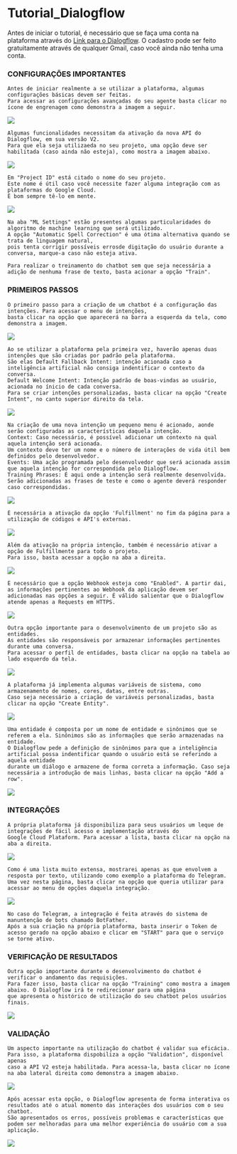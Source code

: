 # Tutorial_Dialogflow
Antes de iniciar o tutorial, é necessário que se faça uma conta na plataforma através do [Link para o Dialogflow](https://dialogflow.cloud.google.com). O cadastro pode ser feito gratuitamente através de qualquer Gmail, caso você ainda não tenha uma conta. 

### CONFIGURAÇÕES IMPORTANTES
```
Antes de iniciar realmente a se utilizar a plataforma, algumas configurações básicas devem ser feitas. 
Para acessar as configurações avançadas do seu agente basta clicar no ícone de engrenagem como demonstra a imagem a seguir.
```
![](imagens/Screenshot_1.png)  

```
Algumas funcionalidades necessitam da ativação da nova API do Dialogflow, em sua versão V2.
Para que ela seja utilizaeda no seu projeto, uma opção deve ser habilitada (caso ainda não esteja), como mostra a imagem abaixo.
```

![](imagens/Screenshot_2.png)  

```
Em "Project ID" está citado o nome do seu projeto. 
Este nome é útil caso você necessite fazer alguma integração com as plataformas do Google Cloud. 
É bom sempre tê-lo em mente. 
```
![](imagens/Screenshot_4.png)  
```
Na aba "ML Settings" estão presentes algumas particularidades do algoritmo de machine learning que será utilizado.
A opção "Automatic Spell Correction" é uma ótima alternativa quando se trata de linguagem natural, 
pois tenta corrigir possíveis errosde digitação do usuário durante a conversa, marque-a caso não esteja ativa. 

Para realizar o treinamento do chatbot sem que seja necessária a adição de nenhuma frase de texto, basta acionar a opção "Train".
```

### PRIMEIROS PASSOS
```
O primeiro passo para a criação de um chatbot é a configuração das intenções. Para acessar o menu de intenções, 
basta clicar na opção que aparecerá na barra a esquerda da tela, como demonstra a imagem.
```
![](imagens/Screenshot_3.png)  
```
Ao se utilizar a plataforma pela primeira vez, haverão apenas duas intenções que são criadas por padrão pela plataforma.
São elas Default Fallback Intent: intenção acionada caso a inteligência artificial não consiga indentificar o contexto da conversa.
Default Welcome Intent: Intenção padrão de boas-vindas ao usuário, acionada no ínicio de cada conversa.
Para se criar intenções personalizadas, basta clicar na opção "Create Intent", no canto superior direito da tela.
```
![](imagens/Screenshot_5.png) 
```
Na criação de uma nova intenção um pequeno menu é acionado, aonde serão configuradas as características daquela intenção.
Context: Caso necessário, é possível adicionar um contexto na qual aquela intenção será acionada.
Um contexto deve ter um nome e o número de interações de vida útil bem definidos pelo desenvolvedor.
Events: Uma ação programada pelo desenvolvedor que será acionada assim que aquela intenção for correspondida pelo Dialogflow.
Training Phrases: É aqui onde a intenção será realmente desenvolvida. 
Serão adicionadas as frases de teste e como o agente deverá responder caso correspondidas.
```
![](imagens/Screenshot_6.png) 
```
É necessária a ativação da opção 'Fulfillment' no fim da página para a utilização de códigos e API's externas.
```
![](imagens/Screenshot_7.png) 
```
Além da ativação na própria intenção, também é necessário ativar a opção de Fulfillmente para todo o projeto. 
Para isso, basta acessar a opção na aba a direita.
```
![](imagens/Screenshot_12.png)
```
É necessário que a opção Webhook esteja como "Enabled". A partir dai, as informações pertinentes ao Webhook da aplicação devem ser
adicionadas nas opções a seguir. É válido salientar que o Dialogflow atende apenas a Requests em HTTPS.
```
![](imagens/Screenshot_11.png)
```
Outra opção importante para o desenvolvimento de um projeto são as entidades. 
As entidades são responsáveis por armazenar informações pertinentes durante uma conversa. 
Para acessar o perfil de entidades, basta clicar na opção na tabela ao lado esquerdo da tela. 
```
![](imagens/Screenshot_8.png)
```
A plataforma já implementa algumas variáveis de sistema, como armazenamento de nomes, cores, datas, entre outras. 
Caso seja necessário a criação de variáveis personalizadas, basta clicar na opção "Create Entity".
```
![](imagens/Screenshot_9.png)
```
Uma entidade é composta por um nome de entidade e sinônimos que se referem a ela. Sinônimos são as informações que serão armazenadas na entidade.
O Dialogflow pede a definição de sinônimos para que a inteligência artificial possa indentificar quando o usuário está se referindo a aquela entidade
durante um diálogo e armazene de forma correta a informação. Caso seja necessária a introdução de mais linhas, basta clicar na opção "Add a row".
```
![](imagens/Screenshot_10.png)

### INTEGRAÇÕES
```
A própria plataforma já disponibiliza para seus usuários um leque de integrações de fácil acesso e implementação através do
Google Cloud Plataform. Para acessar a lista, basta clicar na opção na aba a direita.
```
![](imagens/Screenshot_13.png)
```
Como é uma lista muito extensa, mostrarei apenas as que envolvem a resposta por texto, utilizando como exemplo a plataforma do Telegram.
Uma vez nesta página, basta clicar na opção que queria utilizar para acessar ao menu de opções daquela integração.
```
![](imagens/Screenshot_15.png)
```
No caso do Telegram, a integração é feita através do sistema de manuntenção de bots chamado BotFather.
Após a sua criação na própria plataforma, basta inserir o Token de acesso gerado na opção abaixo e clicar em "START" para que o serviço se torne ativo.
```

### VERIFICAÇÃO DE RESULTADOS
```
Outra opção importante durante o desenvolvimento do chatbot é verificar o andamento das requisições.
Para fazer isso, basta clicar na opção "Training" como mostra a imagem abaixo. O Dialogflow irá te redirecionar para uma página
que apresenta o histórico de utilização do seu chatbot pelos usuários finais. 
```
![](imagens/Screenshot_16.png)

### VALIDAÇÃO
```
Um aspecto importante na utilização do chatbot é validar sua eficácia. Para isso, a plataforma dispobiliza a opção "Validation", disponível apenas
caso a API V2 esteja habilitada. Para acessa-la, basta clicar no ícone na aba lateral direita como demonstra a imagem abaixo.
```
![](imagens/Screenshot_17.png)
```
Após acessar esta opção, o Dialogflow apresenta de forma interativa os resultados até o atual momento das interações dos usuários com o seu chatbot.
São apresentados os erros, possíveis problemas e características que podem ser melhoradas para uma melhor experiência do usuário com a sua aplicação.
```
![](imagens/Screenshot_18.png)
